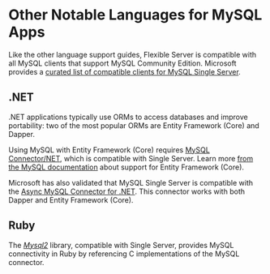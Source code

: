 # Other Notable Languages for MySQL Apps

Like the other language support guides, Flexible Server is compatible with all MySQL clients that support MySQL Community Edition. Microsoft provides a [curated list of compatible clients for MySQL Single Server](https://docs.microsoft.com/azure/mysql/concepts-compatibility).

## .NET

.NET applications typically use ORMs to access databases and improve portability: two of the most popular ORMs are Entity Framework (Core) and Dapper.

Using MySQL with Entity Framework (Core) requires [MySQL Connector/NET](https://github.com/mysql/mysql-connector-net), which is compatible with Single Server. Learn more [from the MySQL documentation](https://dev.mysql.com/doc/connector-net/en/connector-net-entityframework-core.html) about support for Entity Framework (Core).

Microsoft has also validated that MySQL Single Server is compatible with the [Async MySQL Connector for .NET](https://github.com/mysql-net/MySqlConnector). This connector works with both Dapper and Entity Framework (Core).

## Ruby

The [*Mysql2*](https://github.com/brianmario/mysql2) library, compatible with Single Server, provides MySQL connectivity in Ruby by referencing C implementations of the MySQL connector.
